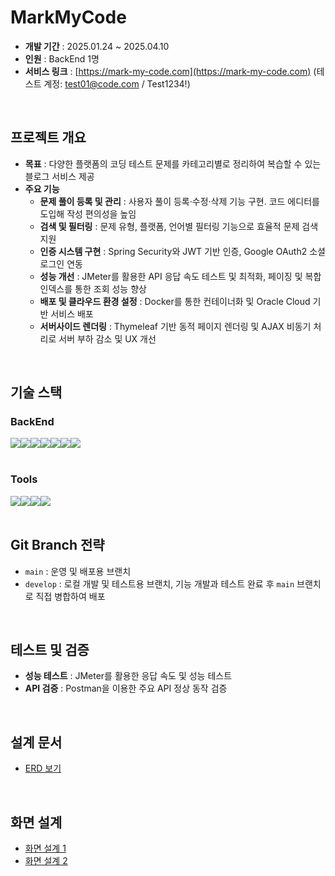 # MarkMyCode
- **개발 기간** : 2025.01.24 ~ 2025.04.10
- **인원** : BackEnd 1명
- **서비스 링크** : [https://mark-my-code.com](https://mark-my-code.com) (테스트 계정: test01@code.com / Test1234!)
<br/>

## 프로젝트 개요
- **목표** : 다양한 플랫폼의 코딩 테스트 문제를 카테고리별로 정리하여 복습할 수 있는 블로그 서비스 제공
- **주요 기능**
  - **문제 풀이 등록 및 관리** : 사용자 풀이 등록·수정·삭제 기능 구현. 코드 에디터를 도입해 작성 편의성을 높임
  - **검색 및 필터링** : 문제 유형, 플랫폼, 언어별 필터링 기능으로 효율적 문제 검색 지원
  - **인증 시스템 구현** : Spring Security와 JWT 기반 인증, Google OAuth2 소셜 로그인 연동
  - **성능 개선** : JMeter를 활용한 API 응답 속도 테스트 및 최적화, 페이징 및 복합 인덱스를 통한 조회 성능 향상
  - **배포 및 클라우드 환경 설정** : Docker를 통한 컨테이너화 및 Oracle Cloud 기반 서비스 배포
  - **서버사이드 렌더링** : Thymeleaf 기반 동적 페이지 렌더링 및 AJAX 비동기 처리로 서버 부하 감소 및 UX 개선
<br/>

## 기술 스택
### BackEnd
<div style="display : flex">
    <img src="https://img.shields.io/badge/java-007396?style=for-the-badge&logo=OpenJDK&logoColor=white"/>
    <img src="https://img.shields.io/badge/springboot-6DB33F?style=for-the-badge&logo=springboot&logoColor=white"/> 
    <img src="https://img.shields.io/badge/springsecurity-6DB33F?style=for-the-badge&logo=springsecurity&logoColor=white"/>
    <img src="https://img.shields.io/badge/JWT-000000?style=for-the-badge&logo=json-web-tokens&logoColor=white"/>
    <img src="https://img.shields.io/badge/MySQL-4479A1?style=for-the-badge&logo=mysql&logoColor=white"/>
    <img src="https://img.shields.io/badge/JPA-007396?style=for-the-badge&logo=hibernate&logoColor=white"/>
    <img src="https://img.shields.io/badge/MyBatis-181717?style=for-the-badge&logo=myBatis&logoColor=white"/>
</div>
<br/>

### Tools
<div style="display : flex">
    <img src="https://img.shields.io/badge/Docker-2496ED?style=for-the-badge&logo=docker&logoColor=white"/> 
    <img src="https://img.shields.io/badge/Oracle_Cloud-FF8C00?style=for-the-badge&logo=oracle&logoColor=white"/>
    <img src="https://img.shields.io/badge/Thymeleaf-005F0F?style=for-the-badge&logo=thymeleaf&logoColor=white"/> 
    <img src="https://img.shields.io/badge/JMeter-FB2E00?style=for-the-badge&logo=jmeter&logoColor=white"/> 
</div>
<br/>

## Git Branch 전략
- `main` : 운영 및 배포용 브랜치
- `develop` : 로컬 개발 및 테스트용 브랜치, 기능 개발과 테스트 완료 후 `main` 브랜치로 직접 병합하여 배포
<br/>

## 테스트 및 검증
- **성능 테스트** : JMeter를 활용한 응답 속도 및 성능 테스트
- **API 검증** : Postman을 이용한 주요 API 정상 동작 검증
<br/>

## 설계 문서
- [ERD 보기](https://github.com/user-attachments/assets/3c89c5ac-b0dc-4473-8162-140dbc5c09c2)
<br/>

## 화면 설계
- [화면 설계 1](https://github.com/user-attachments/assets/22c22019-371e-4b14-b1f7-658a1ba1789c)
- [화면 설계 2](https://github.com/user-attachments/assets/9772cd82-caea-430b-8635-9147258e70db)
